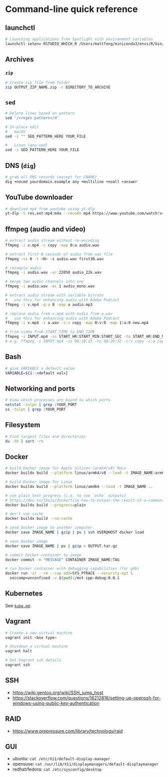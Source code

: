 # Command-line quick reference

## launchctl

```bash
# Launching applications from Spotlight with environment variables
launchctl setenv RSTUDIO_WHICH_R /Users/mattfeng/miniconda3/envs/R/bin/R
```

## Archives

### `zip`

```bash
# Create zip file from folder
zip OUTPUT_ZIP_NAME.zip -r DIRECTORY_TO_ARCHIVE
```

## `sed`

```bash
# Delete lines based on pattern
sed '/<regex pattern>/d'

# In-place edit
#   macOS
sed -i "" SED_PATTERN_HERE YOUR_FILE

#   Linux (gnu-sed)
sed -i SED_PATTERN_HERE YOUR_FILE
```

## DNS (`dig`)

```bash
# grab all DNS records (except for CNAME)
dig +nocmd yourdomain.example any +multiline +noall +answer
```

## YouTube downloader

```bash
# download mp4 from youtube using yt-dlp
yt-dlp -S res,ext:mp4:m4a --recode mp4 https://www.youtube.com/watch?v=dQw4w9WgXcQ
```

## ffmpeg (audio and video)
```bash
# extract audio stream without re-encoding
ffmpeg -i v.mp4 -c copy -map 0:a audio.wav

# extract first N seconds of audio from wav file
ffmpeg -ss 0 -t <N> -i audio.wav first30.wav

# resample audio
ffmpeg -i audio.wav -ar 22050 audio_22k.wav

# merge two audio channels into one
ffmpeg -i audio.wav -ac 1 audio_mono.wav

# extract audio stream with variable bitrate
# 	use this for enhancing audio with Adobe Podcast
ffmpeg -i v.mp4 -q:a 0 -map a audio.mp3

# replace audio from v.mp4 with audio from a.wav
# 	use this for enhancing audio with Adobe Podcast
ffmpeg -i v.mp4 -i a.wav -c:v copy -map 0:v:0 -map 1:a:0 new.mp4

# trim video from START_TIME to END_TIME
ffmpeg -i INPUT.mp4 -ss START_HR:START_MIN:START_SEC -to START_HR:END_MIN:END_SEC -c:v copy -c:a copy OUTPUT.mp4
# e.g. ffmpeg -i INPUT.mp4 -ss 00:10:15 -to 00:20:32 -c:v copy -c:a copy OUTPUT.mp4
```

## Bash

```bash
# give VARIABLE a default value
VARIABLE=${1:-<default val>}
```

## Networking and ports

```bash
# View which processes are bound to which ports
netstat -tulpn | grep :YOUR_PORT
ss -tulpn | grep :YOUR_PORT
```

## Filesystem

```bash
# Find largest files and directories
du -Sh | sort -rh
```

## Docker

```bash
# build Docker image for Apple Silicon (arm64/v8) Macs
docker buildx build --platform linux/arm64/v8 --load -t IMAGE_NAME:arm64 ..

# build Docker image for Linux
docker buildx build --platform linux/amd64 --load -t IMAGE_NAME ..

# use plain text progress (i.e. to see `echo` outputs)
# https://dev.to/lboix/dockerfile-how-to-output-the-result-of-a-command-when-building-an-image-35dp
docker buildx build --progress=plain

# don't use cache
docker buildx build --no-cache

# send Docker image to another computer
docker save IMAGE_NAME | gzip | pv | ssh USER@HOST docker load

# save Docker image
docker save IMAGE_NAME | pv | gzip > OUTPUT.tar.gz

# commit Docker container to image
docker commit -m "MESSAGE" CONTAINER IMAGE_NAME:TAG

# run Docker container with debugging capabilities (for gdb)
docker run -it --rm --cap-add=SYS_PTRACE --security-opt \
  seccomp=unconfined -v $(pwd):/mnt cpp-debug:0.0.1
```

## Kubernetes

See [`kube.md`](./kube.md).

## Vagrant

```bash
# Create a new virtual machine
vagrant init <box type>

# Shutdown a virtual machine
vagrant halt

# Get Vagrant ssh details
vagrant ssh
```

## SSH
- https://wiki.gentoo.org/wiki/SSH_jump_host
- https://stackoverflow.com/questions/16212816/setting-up-openssh-for-windows-using-public-key-authentication

## RAID
- https://www.prepressure.com/library/technology/raid

## GUI
- ubuntu: `cat /etc/X11/default-display-manager`
- opensuse: `cat /usr/lib/X11/displaymanagers/default-displaymanager`
- redhat/fedora: `cat /etc/sysconfig/desktop`
